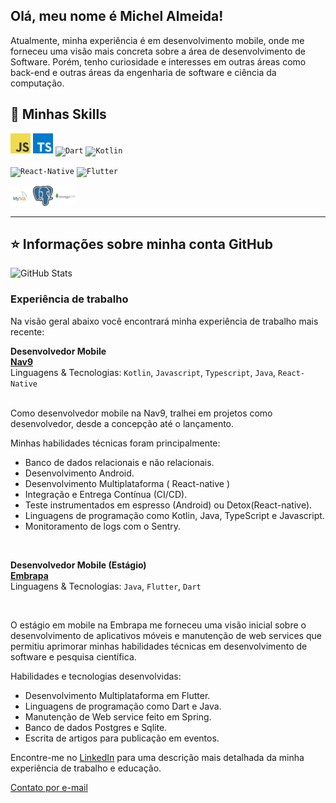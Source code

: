 ## Olá, meu nome é <strong>Michel Almeida!</strong> 

Atualmente, minha experiência é em desenvolvimento mobile, onde me forneceu uma visão mais concreta sobre a área de desenvolvimento de Software. Porém, tenho curiosidade e interesses em outras áreas como back-end e outras áreas da engenharia de software e ciência da computação.


## 🚀 Minhas Skills

<code><img height="32" src="https://raw.githubusercontent.com/github/explore/80688e429a7d4ef2fca1e82350fe8e3517d3494d/topics/javascript/javascript.png" alt="Javascript"/></code>
<code><img height="32" src="https://raw.githubusercontent.com/github/explore/80688e429a7d4ef2fca1e82350fe8e3517d3494d/topics/typescript/typescript.png" alt="Typescript"/></code>
<code><img height="32" src="https://uxwing.com/wp-content/themes/uxwing/download/brands-and-social-media/dart-programming-language-icon.png" alt="Dart"/></code>
<code><img height="32" src="https://upload.wikimedia.org/wikipedia/commons/7/74/Kotlin_Icon.png" alt="Kotlin"/></code>

  
<code><img height="32" src="https://cdn4.iconfinder.com/data/icons/logos-3/600/React.js_logo-512.png" alt="React-Native"/></code>
<code><img height="32" src="https://i.morioh.com/2020/02/28/1195ab76f0b1.jpg" alt="Flutter" /></code>


<code><img height="32" src="https://raw.githubusercontent.com/github/explore/80688e429a7d4ef2fca1e82350fe8e3517d3494d/topics/mysql/mysql.png" alt="sqlite"/></code>
<code><img height="32" src="https://raw.githubusercontent.com/github/explore/80688e429a7d4ef2fca1e82350fe8e3517d3494d/topics/postgresql/postgresql.png" alt="PostegreSQL"/></code>
<code><img height="32" src="https://raw.githubusercontent.com/github/explore/80688e429a7d4ef2fca1e82350fe8e3517d3494d/topics/mongodb/mongodb.png" alt="MongoDB"/></code>

---

## ⭐ Informações sobre minha conta GitHub
![GitHub Stats](https://github-readme-stats.vercel.app/api?username=Michelalmeidasilva&show_icons=true)


### Experiência de trabalho
Na visão geral abaixo você encontrará minha experiência de trabalho mais recente:

**Desenvolvedor Mobile** \
[**Nav9**](https://www.nav9.tech/) \
Linguagens & Tecnologias: `Kotlin`, `Javascript`, `Typescript`, `Java`, `React-Native` \
<br/>

Como desenvolvedor mobile na Nav9, tralhei em projetos como 
desenvolvedor,  desde a concepção até o lançamento. 

Minhas habilidades técnicas foram principalmente: 
- Banco de dados relacionais e não relacionais.
- Desenvolvimento Android.
- Desenvolvimento Multiplataforma ( React-native )
- Integração e Entrega Contínua (CI/CD).
- Teste instrumentados em espresso (Android) ou Detox(React-native).
- Linguagens de programação como Kotlin, Java, TypeScript e Javascript. 
- Monitoramento de logs com o Sentry. 
<br/>


**Desenvolvedor Mobile (Estágio)** \
[**Embrapa**](https://www.embrapa.br/) \
Linguagens & Tecnologias: `Java`, `Flutter`, `Dart` 

<br/>

O estágio em mobile na Embrapa me forneceu uma visão inicial sobre o desenvolvimento de aplicativos móveis e manutenção de web services que permitiu aprimorar minhas habilidades técnicas em desenvolvimento de software e pesquisa científica.

Habilidades e tecnologias desenvolvidas:
- Desenvolvimento Multiplataforma em Flutter.
- Linguagens de programação como Dart e Java.
- Manutenção de Web service feito em Spring.
- Banco de dados Postgres e Sqlite.
- Escrita de artigos para publicação em eventos. 


Encontre-me no [LinkedIn](https://www.linkedin.com/in/michel-almeida-silva/) para uma descrição mais detalhada da minha experiência de trabalho e educação.
 
[Contato por e-mail](mailto:Michelalmeida.dev@gmail.com?subject=[GitHub]%20Source%20Michel%20Almeida)

